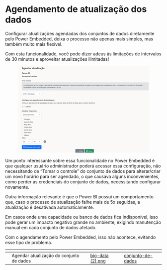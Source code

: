 # Agendamento de atualização dos dados

Configurar atualizações agendadas dos conjuntos de dados diretamente pelo Power Embedded, deixa o processo não apenas mais simples, mas também muito mais flexível.

Com esta funcionalidade, você pode dizer adeus às limitações de intervalos de 30 minutos e aproveitar atualizações ilimitadas!

<figure><img src="../.gitbook/assets/tela inicial.png" alt=""><figcaption></figcaption></figure>

Um ponto interessante sobre essa funcionalidade no Power Embedded é que qualquer usuário administrador poderá acessar essa configuração, não necessitando de “Tomar o controle” do conjunto de dados para alterar/criar um novo horário para ser agendado, o que causava alguns inconvenientes, como perder as credenciais do conjunto de dados, necessitando configurar novamente.

Outra informação relevante é que o Power BI possui um comportamento que, caso o processo de atualização falhe mais de 5x seguidas, a atualização é desativada automaticamente.

Em casos onde uma capacidade ou banco de dados fica indisponível, isso pode gerar um impacto negativo grande no ambiente, exigindo manutenção manual em cada conjunto de dados afetado.

Com o agendamento pelo Power Embedded, isso não acontece, evitando esse tipo de problema.



<table data-view="cards"><thead><tr><th></th><th></th><th></th><th data-hidden data-card-cover data-type="files"></th><th data-hidden data-card-target data-type="content-ref"></th></tr></thead><tbody><tr><td></td><td>Agendar atualização do conjunto de dados</td><td></td><td><a href="../.gitbook/assets/big-data (2).png">big-data (2).png</a></td><td><a href="../portal-de-administracao/artefatos/conjunto-de-dados/">conjunto-de-dados</a></td></tr></tbody></table>
